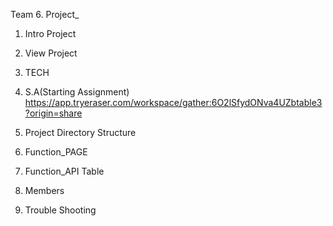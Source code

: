 Team 6. Project_

1. Intro Project


2. View Project


3. TECH


4. S.A(Starting Assignment)
  https://app.tryeraser.com/workspace/gather:6O2lSfydONva4UZbtable3?origin=share

5. Project Directory Structure


6. Function_PAGE


7. Function_API Table


8. Members


9. Trouble Shooting
